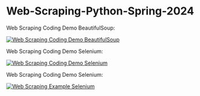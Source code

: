 # Web-Scraping-Python-Spring-2024
Web Scraping Coding Demo BeautifulSoup:

[![Web Scraping Coding Demo BeautifulSoup](https://colab.research.google.com/assets/colab-badge.svg)](https://colab.research.google.com/drive/1FM2lQlVqkq8t1gu9paKacfcnLIfAHZKV?ouid=117340435050962348521&usp=drive_link)

Web Scraping Coding Demo Selenium:

[![Web Scraping Coding Demo Selenium](https://colab.research.google.com/assets/colab-badge.svg)](https://colab.research.google.com/drive/1u46hzYInfiy9ZaT2NuJfdlnhDuGQaEBF?usp=drive_link)

Web Scraping Coding Demo Selenium:

[![Web Scraping Example Selenium](https://colab.research.google.com/assets/colab-badge.svg)](https://colab.research.google.com/drive/1u46hzYInfiy9ZaT2NuJfdlnhDuGQaEBF?usp=drive_link)
